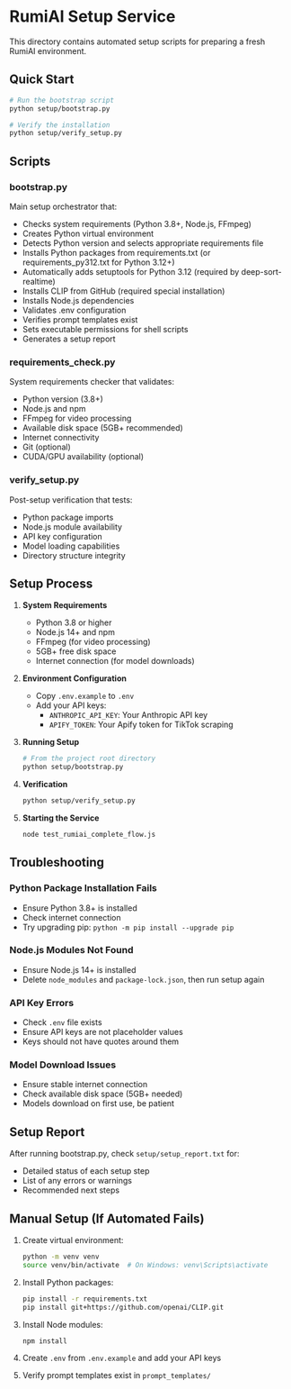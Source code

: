 # RumiAI Setup Service

This directory contains automated setup scripts for preparing a fresh RumiAI environment.

## Quick Start

```bash
# Run the bootstrap script
python setup/bootstrap.py

# Verify the installation
python setup/verify_setup.py
```

## Scripts

### bootstrap.py
Main setup orchestrator that:
- Checks system requirements (Python 3.8+, Node.js, FFmpeg)
- Creates Python virtual environment
- Detects Python version and selects appropriate requirements file
- Installs Python packages from requirements.txt (or requirements_py312.txt for Python 3.12+)
- Automatically adds setuptools for Python 3.12 (required by deep-sort-realtime)
- Installs CLIP from GitHub (required special installation)
- Installs Node.js dependencies
- Validates .env configuration
- Verifies prompt templates exist
- Sets executable permissions for shell scripts
- Generates a setup report

### requirements_check.py
System requirements checker that validates:
- Python version (3.8+)
- Node.js and npm
- FFmpeg for video processing
- Available disk space (5GB+ recommended)
- Internet connectivity
- Git (optional)
- CUDA/GPU availability (optional)

### verify_setup.py
Post-setup verification that tests:
- Python package imports
- Node.js module availability
- API key configuration
- Model loading capabilities
- Directory structure integrity

## Setup Process

1. **System Requirements**
   - Python 3.8 or higher
   - Node.js 14+ and npm
   - FFmpeg (for video processing)
   - 5GB+ free disk space
   - Internet connection (for model downloads)

2. **Environment Configuration**
   - Copy `.env.example` to `.env`
   - Add your API keys:
     - `ANTHROPIC_API_KEY`: Your Anthropic API key
     - `APIFY_TOKEN`: Your Apify token for TikTok scraping

3. **Running Setup**
   ```bash
   # From the project root directory
   python setup/bootstrap.py
   ```

4. **Verification**
   ```bash
   python setup/verify_setup.py
   ```

5. **Starting the Service**
   ```bash
   node test_rumiai_complete_flow.js
   ```

## Troubleshooting

### Python Package Installation Fails
- Ensure Python 3.8+ is installed
- Check internet connection
- Try upgrading pip: `python -m pip install --upgrade pip`

### Node.js Modules Not Found
- Ensure Node.js 14+ is installed
- Delete `node_modules` and `package-lock.json`, then run setup again

### API Key Errors
- Check `.env` file exists
- Ensure API keys are not placeholder values
- Keys should not have quotes around them

### Model Download Issues
- Ensure stable internet connection
- Check available disk space (5GB+ needed)
- Models download on first use, be patient

## Setup Report

After running bootstrap.py, check `setup/setup_report.txt` for:
- Detailed status of each setup step
- List of any errors or warnings
- Recommended next steps

## Manual Setup (If Automated Fails)

1. Create virtual environment:
   ```bash
   python -m venv venv
   source venv/bin/activate  # On Windows: venv\Scripts\activate
   ```

2. Install Python packages:
   ```bash
   pip install -r requirements.txt
   pip install git+https://github.com/openai/CLIP.git
   ```

3. Install Node modules:
   ```bash
   npm install
   ```

4. Create `.env` from `.env.example` and add your API keys

5. Verify prompt templates exist in `prompt_templates/`